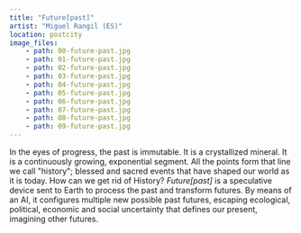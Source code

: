 ```yaml
---
title: "Future[past]"
artist: "Miguel Rangil (ES)"
location: postcity
image_files:
    - path: 00-future-past.jpg
    - path: 01-future-past.jpg
    - path: 02-future-past.jpg
    - path: 03-future-past.jpg
    - path: 04-future-past.jpg
    - path: 05-future-past.jpg
    - path: 06-future-past.jpg
    - path: 07-future-past.jpg
    - path: 08-future-past.jpg
    - path: 09-future-past.jpg
---
```


In the eyes of progress, the past is immutable. It is a crystallized mineral. It is a continuously growing, exponential segment. All the points form that line we call "history"; blessed and sacred events that have shaped our world as it is today. How can we get rid of History?
_Future[past]_ is a speculative device sent to Earth to process the past and transform futures. By means of an AI, it configures multiple new possible past futures, escaping ecological, political, economic and social uncertainty that defines our present, imagining other futures.
